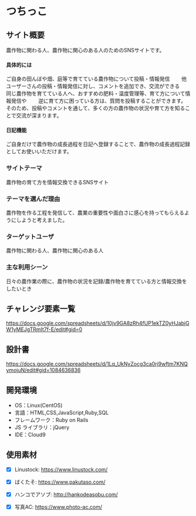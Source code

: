 # つちっこ

## サイト概要

農作物に関わる人、農作物に関心のある人のためのSNSサイトです。

#### 具体的には
ご自身の田んぼや畑、庭等で育てている農作物について投稿・情報発信　　
他ユーザーさんの投稿・情報発信に対し、コメントを追加でき、交流ができる　　
同じ農作物を育てている人へ、おすすめの肥料・温度管理等、育て方について情報発信や　　 
逆に育て方に困っている方は、質問を投稿することができます。　　
そのため、投稿やコメントを通して、多くの方の農作物の状況や育て方を知ることで交流が深まります。

#### 日記機能
ご自身だけで農作物の成長過程を日記へ登録することで、農作物の成長過程記録としてお使いいただけます。

### サイトテーマ

農作物の育て方を情報交換できるSNSサイト

### テーマを選んだ理由

農作物を作る工程を発信して、農業の重要性や面白さに感心を持ってもらえるようにしようと考えました。

### ターゲットユーザ

農作物に関わる人、農作物に関心のある人

### 主な利用シーン

日々の農作業の際に、農作物の状況を記録/農作物を育てている方と情報交換をしたいとき

## チャレンジ要素一覧

<https://docs.google.com/spreadsheets/d/10jv9GA8zRh4fUP1ekTZ0yHJabjGW1yMEJgTRmIt7f-E/edit#gid=0>

## 設計書

<https://docs.google.com/spreadsheets/d/1Lq_UkNyZocg3ca0rj9wftm7KNQymojuN/edit#gid=1084636836>

## 開発環境

- OS：Linux(CentOS)
- 言語：HTML,CSS,JavaScript,Ruby,SQL
- フレームワーク：Ruby on Rails
- JS ライブラリ：jQuery
- IDE：Cloud9

## 使用素材
- [x] Linustock: <https://www.linustock.com/>
- [x] ばくたそ: <https://www.pakutaso.com/>
- [x] ハンコでアソブ: <http://hankodeasobu.com/>
- [x] 写真AC: <https://www.photo-ac.com/>


